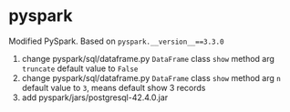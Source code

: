 # pyspark
Modified PySpark. Based on `pyspark.__version__==3.3.0`

1. change pyspark/sql/dataframe.py `DataFrame` class `show` method arg `truncate` default value to `False`
2. change pyspark/sql/dataframe.py `DataFrame` class `show` method arg `n` default value to `3`, means default show 3 records
3. add pyspark/jars/postgresql-42.4.0.jar
